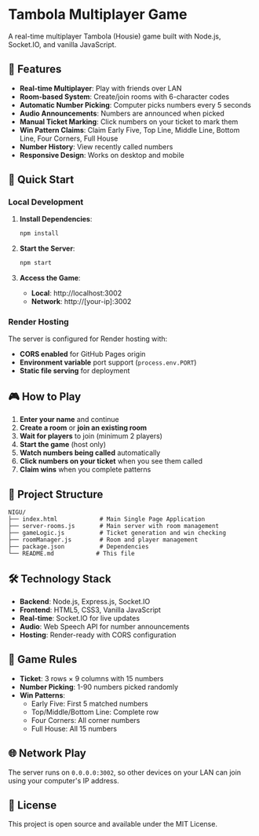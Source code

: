 # Tambola Multiplayer Game

A real-time multiplayer Tambola (Housie) game built with Node.js, Socket.IO, and vanilla JavaScript.

## 🎯 Features

- **Real-time Multiplayer**: Play with friends over LAN
- **Room-based System**: Create/join rooms with 6-character codes
- **Automatic Number Picking**: Computer picks numbers every 5 seconds
- **Audio Announcements**: Numbers are announced when picked
- **Manual Ticket Marking**: Click numbers on your ticket to mark them
- **Win Pattern Claims**: Claim Early Five, Top Line, Middle Line, Bottom Line, Four Corners, Full House
- **Number History**: View recently called numbers
- **Responsive Design**: Works on desktop and mobile

## 🚀 Quick Start

### Local Development
1. **Install Dependencies**:
   ```bash
   npm install
   ```

2. **Start the Server**:
   ```bash
   npm start
   ```

3. **Access the Game**:
   - **Local**: http://localhost:3002
   - **Network**: http://[your-ip]:3002

### Render Hosting
The server is configured for Render hosting with:
- **CORS enabled** for GitHub Pages origin
- **Environment variable** port support (`process.env.PORT`)
- **Static file serving** for deployment

## 🎮 How to Play

1. **Enter your name** and continue
2. **Create a room** or **join an existing room**
3. **Wait for players** to join (minimum 2 players)
4. **Start the game** (host only)
5. **Watch numbers being called** automatically
6. **Click numbers on your ticket** when you see them called
7. **Claim wins** when you complete patterns

## 📁 Project Structure

```
NIGU/
├── index.html            # Main Single Page Application
├── server-rooms.js       # Main server with room management
├── gameLogic.js          # Ticket generation and win checking
├── roomManager.js        # Room and player management
├── package.json          # Dependencies
└── README.md            # This file
```

## 🛠️ Technology Stack

- **Backend**: Node.js, Express.js, Socket.IO
- **Frontend**: HTML5, CSS3, Vanilla JavaScript
- **Real-time**: Socket.IO for live updates
- **Audio**: Web Speech API for number announcements
- **Hosting**: Render-ready with CORS configuration

## 🎲 Game Rules

- **Ticket**: 3 rows × 9 columns with 15 numbers
- **Number Picking**: 1-90 numbers picked randomly
- **Win Patterns**:
  - Early Five: First 5 matched numbers
  - Top/Middle/Bottom Line: Complete row
  - Four Corners: All corner numbers
  - Full House: All 15 numbers

## 🌐 Network Play

The server runs on `0.0.0.0:3002`, so other devices on your LAN can join using your computer's IP address.

## 📝 License

This project is open source and available under the MIT License.